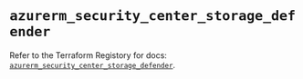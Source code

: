 # `azurerm_security_center_storage_defender`

Refer to the Terraform Registory for docs: [`azurerm_security_center_storage_defender`](https://registry.terraform.io/providers/hashicorp/azurerm/3.77.0/docs/resources/security_center_storage_defender).
